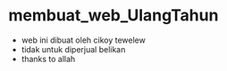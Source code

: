 # membuat_web_UlangTahun
- web ini dibuat oleh cikoy tewelew
- tidak untuk diperjual belikan
- thanks to allah
